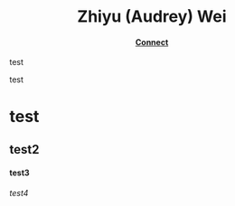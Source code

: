 <h1 align=center>Zhiyu (Audrey) Wei 

<h4 align=center> <a href="https://www.linkedin.com/in/zhiyu-wei-127b4b227/" rel="nofollow">Connect</a></h4>


test 

test 

# test
## test2

#### test3

###### test4
